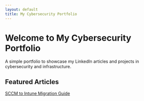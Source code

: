 ```yaml
---
layout: default
title: My Cybersecurity Portfolio
---
```


# Welcome to My Cybersecurity Portfolio

A simple portfolio to showcase my LinkedIn articles and projects in cybersecurity and infrastructure.

## Featured Articles

[SCCM to Intune Migration Guide](/articles/sccm-to-intune.html)

